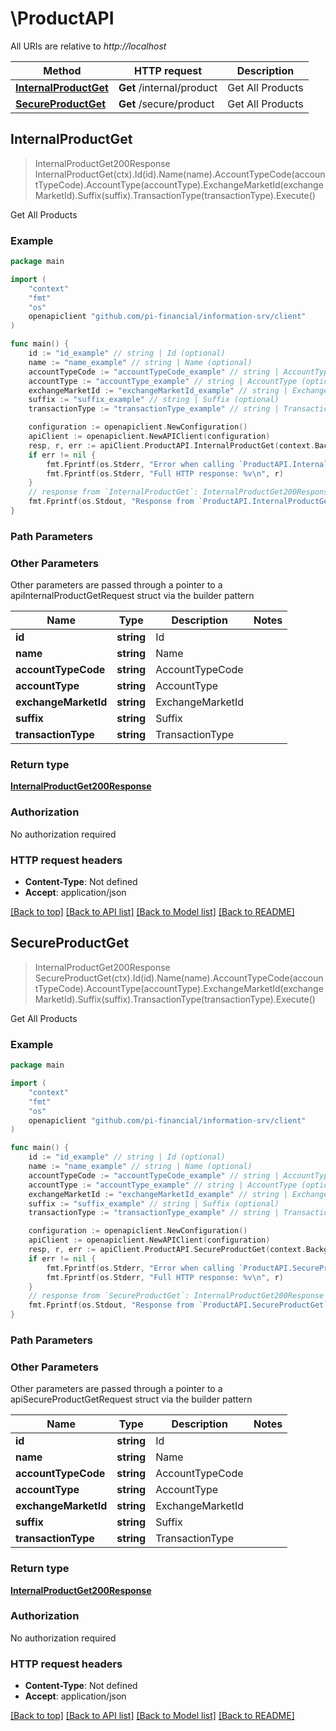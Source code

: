 # \ProductAPI

All URIs are relative to *http://localhost*

Method | HTTP request | Description
------------- | ------------- | -------------
[**InternalProductGet**](ProductAPI.md#InternalProductGet) | **Get** /internal/product | Get All Products
[**SecureProductGet**](ProductAPI.md#SecureProductGet) | **Get** /secure/product | Get All Products



## InternalProductGet

> InternalProductGet200Response InternalProductGet(ctx).Id(id).Name(name).AccountTypeCode(accountTypeCode).AccountType(accountType).ExchangeMarketId(exchangeMarketId).Suffix(suffix).TransactionType(transactionType).Execute()

Get All Products



### Example

```go
package main

import (
	"context"
	"fmt"
	"os"
	openapiclient "github.com/pi-financial/information-srv/client"
)

func main() {
	id := "id_example" // string | Id (optional)
	name := "name_example" // string | Name (optional)
	accountTypeCode := "accountTypeCode_example" // string | AccountTypeCode (optional)
	accountType := "accountType_example" // string | AccountType (optional)
	exchangeMarketId := "exchangeMarketId_example" // string | ExchangeMarketId (optional)
	suffix := "suffix_example" // string | Suffix (optional)
	transactionType := "transactionType_example" // string | TransactionType (optional)

	configuration := openapiclient.NewConfiguration()
	apiClient := openapiclient.NewAPIClient(configuration)
	resp, r, err := apiClient.ProductAPI.InternalProductGet(context.Background()).Id(id).Name(name).AccountTypeCode(accountTypeCode).AccountType(accountType).ExchangeMarketId(exchangeMarketId).Suffix(suffix).TransactionType(transactionType).Execute()
	if err != nil {
		fmt.Fprintf(os.Stderr, "Error when calling `ProductAPI.InternalProductGet``: %v\n", err)
		fmt.Fprintf(os.Stderr, "Full HTTP response: %v\n", r)
	}
	// response from `InternalProductGet`: InternalProductGet200Response
	fmt.Fprintf(os.Stdout, "Response from `ProductAPI.InternalProductGet`: %v\n", resp)
}
```

### Path Parameters



### Other Parameters

Other parameters are passed through a pointer to a apiInternalProductGetRequest struct via the builder pattern


Name | Type | Description  | Notes
------------- | ------------- | ------------- | -------------
 **id** | **string** | Id | 
 **name** | **string** | Name | 
 **accountTypeCode** | **string** | AccountTypeCode | 
 **accountType** | **string** | AccountType | 
 **exchangeMarketId** | **string** | ExchangeMarketId | 
 **suffix** | **string** | Suffix | 
 **transactionType** | **string** | TransactionType | 

### Return type

[**InternalProductGet200Response**](InternalProductGet200Response.md)

### Authorization

No authorization required

### HTTP request headers

- **Content-Type**: Not defined
- **Accept**: application/json

[[Back to top]](#) [[Back to API list]](../README.md#documentation-for-api-endpoints)
[[Back to Model list]](../README.md#documentation-for-models)
[[Back to README]](../README.md)


## SecureProductGet

> InternalProductGet200Response SecureProductGet(ctx).Id(id).Name(name).AccountTypeCode(accountTypeCode).AccountType(accountType).ExchangeMarketId(exchangeMarketId).Suffix(suffix).TransactionType(transactionType).Execute()

Get All Products



### Example

```go
package main

import (
	"context"
	"fmt"
	"os"
	openapiclient "github.com/pi-financial/information-srv/client"
)

func main() {
	id := "id_example" // string | Id (optional)
	name := "name_example" // string | Name (optional)
	accountTypeCode := "accountTypeCode_example" // string | AccountTypeCode (optional)
	accountType := "accountType_example" // string | AccountType (optional)
	exchangeMarketId := "exchangeMarketId_example" // string | ExchangeMarketId (optional)
	suffix := "suffix_example" // string | Suffix (optional)
	transactionType := "transactionType_example" // string | TransactionType (optional)

	configuration := openapiclient.NewConfiguration()
	apiClient := openapiclient.NewAPIClient(configuration)
	resp, r, err := apiClient.ProductAPI.SecureProductGet(context.Background()).Id(id).Name(name).AccountTypeCode(accountTypeCode).AccountType(accountType).ExchangeMarketId(exchangeMarketId).Suffix(suffix).TransactionType(transactionType).Execute()
	if err != nil {
		fmt.Fprintf(os.Stderr, "Error when calling `ProductAPI.SecureProductGet``: %v\n", err)
		fmt.Fprintf(os.Stderr, "Full HTTP response: %v\n", r)
	}
	// response from `SecureProductGet`: InternalProductGet200Response
	fmt.Fprintf(os.Stdout, "Response from `ProductAPI.SecureProductGet`: %v\n", resp)
}
```

### Path Parameters



### Other Parameters

Other parameters are passed through a pointer to a apiSecureProductGetRequest struct via the builder pattern


Name | Type | Description  | Notes
------------- | ------------- | ------------- | -------------
 **id** | **string** | Id | 
 **name** | **string** | Name | 
 **accountTypeCode** | **string** | AccountTypeCode | 
 **accountType** | **string** | AccountType | 
 **exchangeMarketId** | **string** | ExchangeMarketId | 
 **suffix** | **string** | Suffix | 
 **transactionType** | **string** | TransactionType | 

### Return type

[**InternalProductGet200Response**](InternalProductGet200Response.md)

### Authorization

No authorization required

### HTTP request headers

- **Content-Type**: Not defined
- **Accept**: application/json

[[Back to top]](#) [[Back to API list]](../README.md#documentation-for-api-endpoints)
[[Back to Model list]](../README.md#documentation-for-models)
[[Back to README]](../README.md)

